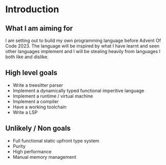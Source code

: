 # Introduction

## What I am aiming for

I am setting out to build my own programming language before Advent Of Code 2023.
The language will be inspired by what I have learnt and seen other languages implement and I will be stealing heavily from languages I both like
and dislike.

## High level goals

- Write a treesitter parser
- Implement a dynamically typed functional imperitive language
- Implement a runtime / virtual machine
- Implement a compiler
- Have a working toolchain
- Write a LSP

## Unlikely / Non goals
- Full functional static upfront type system
- Purity
- High performance
- Manual memory management
